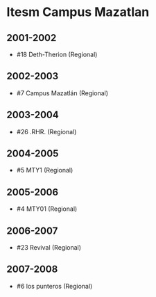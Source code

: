 # Itesm Campus Mazatlan

## 2001-2002

- #18 Deth-Therion (Regional)

## 2002-2003

- #7 Campus Mazatlán (Regional)

## 2003-2004

- #26 .RHR. (Regional)

## 2004-2005

- #5 MTY1 (Regional)

## 2005-2006

- #4 MTY01 (Regional)

## 2006-2007

- #23 Revival (Regional)

## 2007-2008

- #6 los punteros (Regional)


